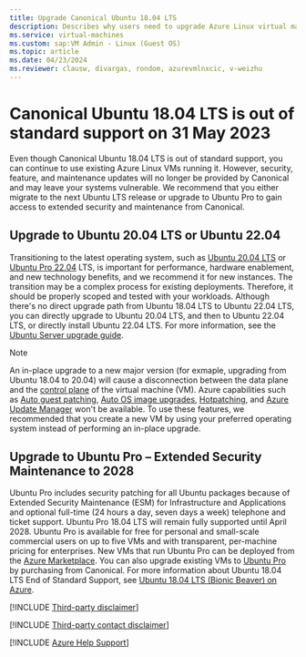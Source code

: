 ```yaml
---
title: Upgrade Canonical Ubuntu 18.04 LTS
description: Describes why users need to upgrade Azure Linux virtual machines running Ubuntu 18.04 LTS.
ms.service: virtual-machines
ms.custom: sap:VM Admin - Linux (Guest OS)
ms.topic: article
ms.date: 04/23/2024
ms.reviewer: clausw, divargas, rondom, azurevmlnxcic, v-weizhu
---
```

# Canonical Ubuntu 18.04 LTS is out of standard support on 31 May 2023

Even though Canonical Ubuntu 18.04 LTS is out of standard support, you can continue to use existing Azure Linux VMs running it. However, security, feature, and maintenance updates will no longer be provided by Canonical and may leave your systems vulnerable. We recommend that you either migrate to the next Ubuntu LTS release or upgrade to Ubuntu Pro to gain access to extended security and maintenance from Canonical.

## Upgrade to Ubuntu 20.04 LTS or Ubuntu 22.04

Transitioning to the latest operating system, such as [Ubuntu 20.04 LTS](https://azuremarketplace.microsoft.com/marketplace/apps/canonical.0001-com-ubuntu-server-focal?tab=Overview) or [Ubuntu Pro 22.04](https://azuremarketplace.microsoft.com/marketplace/apps/canonical.0001-com-ubuntu-pro-jammy?tab=Overview) LTS, is important for performance, hardware enablement, and new technology benefits, and we recommend it for new instances. The transition may be a complex process for existing deployments. Therefore, it should be properly scoped and tested with your workloads. Although there's no direct upgrade path from Ubuntu 18.04 LTS to Ubuntu 22.04 LTS, you can directly upgrade to Ubuntu 20.04 LTS, and then to Ubuntu 22.04 LTS, or directly install Ubuntu 22.04 LTS. For more information, see the [Ubuntu Server upgrade guide](https://ubuntu.com/server/docs/upgrade-introduction).

> [!NOTE]
> An in-place upgrade to a new major version (for exmaple, upgrading from Ubuntu 18.04 to 20.04) will cause a disconnection between the data plane and the [control plane](/azure/architecture/guide/multitenant/considerations/control-planes) of the virtual machine (VM). Azure capabilities such as [Auto guest patching](/azure/virtual-machines/automatic-vm-guest-patching), [Auto OS image upgrades](/azure/virtual-machine-scale-sets/virtual-machine-scale-sets-automatic-upgrade), [Hotpatching](/windows-server/get-started/hotpatch?toc=%2Fazure%2Fvirtual-machines%2Ftoc.json), and [Azure Update Manager](/azure/update-manager/overview) won't be available. To use these features, we recommended that you create a new VM by using your preferred operating system instead of performing an in-place upgrade.

## Upgrade to Ubuntu Pro – Extended Security Maintenance to 2028

Ubuntu Pro includes security patching for all Ubuntu packages because of Extended Security Maintenance (ESM) for Infrastructure and Applications and optional full-time (24 hours a day, seven days a week) telephone and ticket support. Ubuntu Pro 18.04 LTS will remain fully supported until April 2028. Ubuntu Pro is available for free for personal and small-scale commercial users on up to five VMs and with transparent, per-machine pricing for enterprises. New VMs that run Ubuntu Pro can be deployed from the [Azure Marketplace](https://azuremarketplace.microsoft.com/marketplace/apps/canonical.0001-com-ubuntu-pro-bionic?tab=Overview). You can also upgrade existing VMs to [Ubuntu Pro](https://ubuntu.com/pro) by purchasing from Canonical. For more information about Ubuntu 18.04 LTS End of Standard Support, see [Ubuntu 18.04 LTS (Bionic Beaver) on Azure](https://ubuntu.com/18-04/azure). 

[!INCLUDE [Third-party disclaimer](../../../includes/third-party-disclaimer.md)]

[!INCLUDE [Third-party contact disclaimer](../../../includes/third-party-contact-disclaimer.md)]

[!INCLUDE [Azure Help Support](../../../includes/azure-help-support.md)]
